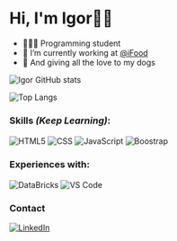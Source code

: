 # Hi, I'm Igor🧙‍♂️
- 🧑🏻‍💻 Programming student
- 🍲 I’m currently working at [@iFood](https://www.linkedin.com/company/ifood-/)
- 🐶 And giving all the love to my dogs

![Igor GitHub stats](https://github-readme-stats.vercel.app/api?username=igorfreitasrocha&show_icons=true&theme=dracula)

![Top Langs](https://github-readme-stats.vercel.app/api/top-langs/?username=igorfreitasrocha&layout=compact&theme=dracula)

### Skills *(Keep Learning)*:

<div style="display: inline-block">
  <img align="center" alt="HTML5" src="https://img.shields.io/badge/HTML5-E34F26?style=for-the-badge&logo=html5&logoColor=white" />
  
  <img align="center" alt="CSS" src="https://img.shields.io/badge/CSS3-1572B6?style=for-the-badge&logo=css3&logoColor=white" />
  
  <img align="center" alt="JavaScript" src="https://img.shields.io/badge/JavaScript-F7DF1E?style=for-the-badge&logo=javascript&logoColor=black" />
  
  <img align="center" alt="Boostrap" src="https://img.shields.io/badge/Bootstrap-563D7C?style=for-the-badge&logo=bootstrap&logoColor=white" />
</div> <br/>

### Experiences with:
<div>
    <img align="center" alt="DataBricks" src="https://img.shields.io/badge/Databricks-FF3621?style=for-the-badge&logo=Databricks&logoColor=white" />
    <img align="center" alt="VS Code" src="https://img.shields.io/badge/Visual_Studio_Code-0078D4?style=for-the-badge&logo=visual%20studio%20code&logoColor=white" />
    
</div>

### Contact
[![LinkedIn](https://img.shields.io/badge/LinkedIn-0077B5?style=for-the-badge&logo=linkedin&logoColor=white)](https://www.linkedin.com/in/igorfreitasrocha/)
